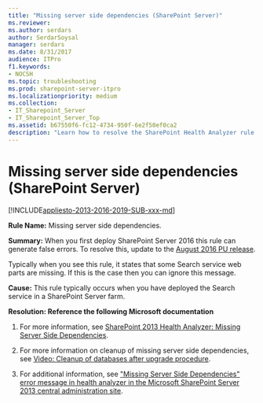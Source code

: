 ```yaml
---
title: "Missing server side dependencies (SharePoint Server)"
ms.reviewer: 
ms.author: serdars
author: SerdarSoysal
manager: serdars
ms.date: 8/31/2017
audience: ITPro
f1.keywords:
- NOCSH
ms.topic: troubleshooting
ms.prod: sharepoint-server-itpro
ms.localizationpriority: medium
ms.collection:
- IT_Sharepoint_Server
- IT_Sharepoint_Server_Top
ms.assetid: b67550f6-fc12-4734-950f-6e2f50ef0ca2
description: "Learn how to resolve the SharePoint Health Analyzer rule: Missing server side dependencies, for SharePoint Server."
---
```


# Missing server side dependencies (SharePoint Server)

[!INCLUDE[appliesto-2013-2016-2019-SUB-xxx-md](../includes/appliesto-2013-2016-2019-SUB-xxx-md.md)]
  
 **Rule Name:** Missing server side dependencies.

 **Summary:** When you first deploy SharePoint Server 2016 this rule can generate false errors. To resolve this, update to the [August 2016 PU release](https://www.microsoft.com/download/details.aspx?id=53399).
  
Typically when you see this rule, it states that some Search service web parts are missing. If this is the case then you can ignore this message.
  
 **Cause:** This rule typically occurs when you have deployed the Search service in a SharePoint Server farm.
  
 **Resolution: Reference the following Microsoft documentation**
  
1. For more information, see [SharePoint 2013 Health Analyzer: Missing Server Side Dependencies](https://social.technet.microsoft.com/wiki/contents/articles/24495.sharepoint-2013-health-analyzer-missing-server-side-dependencies.aspx).
    
2. For more information on cleanup of missing server side dependencies, see [Video: Cleanup of databases after upgrade procedure](../upgrade-and-update/video-cleanup-of-databases-after-upgrade-procedure.md).
    
3. For additional information, see ["Missing Server Side Dependencies" error message in health analyzer in the Microsoft SharePoint Server 2013 central administration site](https://go.microsoft.com/fwlink/?LinkID=142689).
